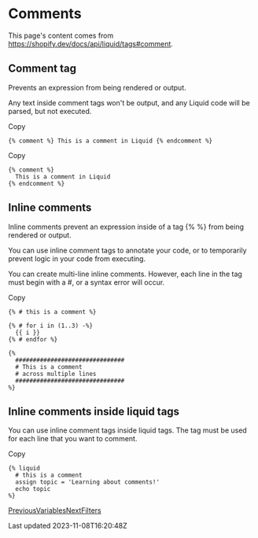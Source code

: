 # Comments

This page's content comes from https://shopify.dev/docs/api/liquid/tags#comment.

## Comment tag

Prevents an expression from being rendered or output.

Any text inside comment tags won't be output, and any Liquid code will be parsed, but not executed.

Copy

    {% comment %} This is a comment in Liquid {% endcomment %}

Copy

    {% comment %} 
      This is a comment in Liquid 
    {% endcomment %}

## Inline comments

Inline comments prevent an expression inside of a tag {% %} from being rendered or output.

You can use inline comment tags to annotate your code, or to temporarily prevent logic in your code from executing.

You can create multi-line inline comments. However, each line in the tag must begin with a #, or a syntax error will occur.

Copy

    {% # this is a comment %}
    
    {% # for i in (1..3) -%}
      {{ i }}
    {% # endfor %}
    
    {%
      ###############################
      # This is a comment
      # across multiple lines
      ###############################
    %}

## Inline comments inside liquid tags

You can use inline comment tags inside liquid tags. The tag must be used for each line that you want to comment.

Copy

    {% liquid
      # this is a comment
      assign topic = 'Learning about comments!'
      echo topic
    %}

[PreviousVariables](/platform/liquid/basics/variables)[NextFilters](/platform/liquid/basics/filters)

Last updated 2023-11-08T16:20:48Z